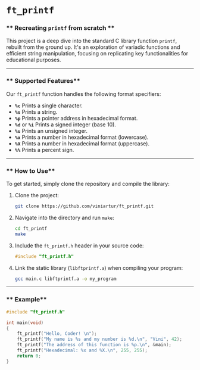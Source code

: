 # `ft_printf`

### ** Recreating `printf` from scratch **

This project is a deep dive into the standard C library function `printf`, rebuilt from the ground up. It's an exploration of variadic functions and efficient string manipulation, focusing on replicating key functionalities for educational purposes.

---

### ** Supported Features**

Our `ft_printf` function handles the following format specifiers:

* **`%c`** Prints a single character.
* **`%s`** Prints a string.
* **`%p`** Prints a pointer address in hexadecimal format.
* **`%d`** or **`%i`** Prints a signed integer (base 10).
* **`%u`** Prints an unsigned integer.
* **`%x`** Prints a number in hexadecimal format (lowercase).
* **`%X`** Prints a number in hexadecimal format (uppercase).
* **`%%`** Prints a percent sign.

---

### ** How to Use**

To get started, simply clone the repository and compile the library:

1.  Clone the project:
    ```bash
    git clone https://github.com/viniartur/ft_printf.git
    ```
2.  Navigate into the directory and run `make`:
    ```bash
    cd ft_printf
    make
    ```
3.  Include the `ft_printf.h` header in your source code:
    ```c
    #include "ft_printf.h"
    ```
4.  Link the static library (`libftprintf.a`) when compiling your program:
    ```bash
    gcc main.c libftprintf.a -o my_program
    ```

---

### ** Example**

```c
#include "ft_printf.h"

int main(void)
{
    ft_printf("Hello, Coder! \n");
    ft_printf("My name is %s and my number is %d.\n", "Vini", 42);
    ft_printf("The address of this function is %p.\n", &main);
    ft_printf("Hexadecimal: %x and %X.\n", 255, 255);
    return 0;
}
